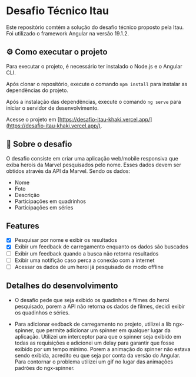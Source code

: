 # Desafio Técnico Itau

Este repositório comtém a solução do desafio técnico proposto pela Itau. Foi utilizado o framework Angular na versão 19.1.2.

## ⚙️ Como executar o projeto

Para executar o projeto, é necessário ter instalado o Node.js e o Angular CLI.

Após clonar o repositório, execute o comando `npm install` para instalar as dependências do projeto.

Após a instalação das dependências, execute o comando `ng serve` para iniciar o servidor de desenvolvimento.

Acesse o projeto em [https://desafio-itau-khaki.vercel.app/](https://desafio-itau-khaki.vercel.app/).

## 📖 Sobre o desafio

O desafio consiste em criar uma aplicação web/mobile responsiva que exiba herois da Marvel pesquisados pelo nome. Esses dados devem ser obtidos através da API da Marvel. Sendo os dados:

- Nome
- Foto
- Descrição
- Participações em quadrinhos
- Participações em séries

## Features

- [x] Pesquisar por nome e exibir os resultados
- [x] Exibir um feedback de carregamento enquanto os dados são buscados
- [ ] Exibir um feedback quando a busca não retorna resultados
- [ ] Exibir uma notifição caso perca a conexão com a internet
- [ ] Acessar os dados de um heroi já pesquisado de modo offline

## Detalhes do desenvolvimento

- O desafio pede que seja exibido os quadinhos e filmes do heroi pesquisado, porem a API não retorna os dados de filmes, decidi exibir os quadinhos e séries.

- Para adicionar eedback de carregamento no projeto, utilizei a lib ngx-spinner, que permite adicionar um spinner em qualquer lugar da aplicação. Utilizei um interceptor para que o spinner seja exibido em todas as requisições e adicionei um delay para garantir que fosse exibido por um tempo mínimo. Porem a animação do spinner não estava sendo exibida, acredito eu que seja por conta da versão do Angular. Para contornar o problema utilizei um gif no lugar das animações padrões do ngx-spinner.
